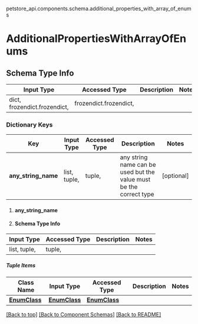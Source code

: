 <a name="top"></a>
petstore_api.components.schema.additional_properties_with_array_of_enums
# AdditionalPropertiesWithArrayOfEnums

## Schema Type Info
Input Type | Accessed Type | Description | Notes
------------ | ------------- | ------------- | -------------
dict, frozendict.frozendict,  | frozendict.frozendict,  |  |

### Dictionary Keys
Key | Input Type | Accessed Type | Description | Notes
------------ | ------------- | ------------- | ------------- | -------------
**any_string_name** | list, tuple,  | tuple,  | any string name can be used but the value must be the correct type | [optional]

1. #### any_string_name
1. #### Schema Type Info
| Input Type | Accessed Type | Description | Notes |
| ------------ | ------------- | ------------- | ------------- |
|list, tuple,  | tuple,  |  ||
##### Tuple Items
Class Name | Input Type | Accessed Type | Description | Notes
------------- | ------------- | ------------- | ------------- | -------------
[**EnumClass**](enum_class.EnumClass.md) | [**EnumClass**](enum_class.EnumClass.md) | [**EnumClass**](enum_class.EnumClass.md) |  |


[[Back to top]](#top) [[Back to Component Schemas]](../../../README.md#Component-Schemas) [[Back to README]](../../../README.md)
